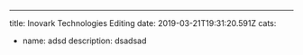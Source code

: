 ---
title: Inovark Technologies Editing
date: 2019-03-21T19:31:20.591Z
cats:
  - name: adsd
    description: dsadsad

